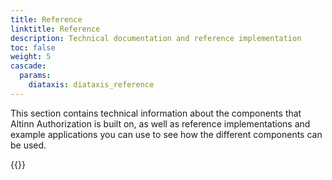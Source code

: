 ```yaml
---
title: Reference
linktitle: Reference
description: Technical documentation and reference implementation
toc: false
weight: 5
cascade:
  params:
    diataxis: diataxis_reference
---
```


This section contains technical information about the components that Altinn Authorization is built on, as well as reference implementations and example applications you can use to see how the different components can be used.

{{<children />}}
